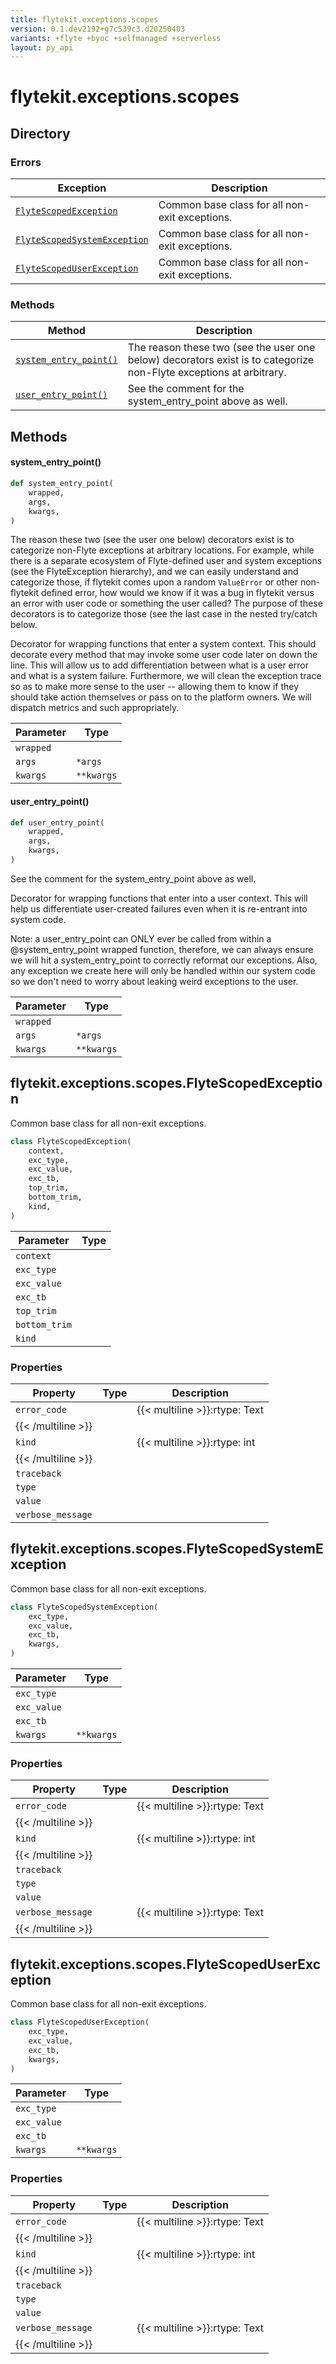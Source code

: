 ```yaml
---
title: flytekit.exceptions.scopes
version: 0.1.dev2192+g7c539c3.d20250403
variants: +flyte +byoc +selfmanaged +serverless
layout: py_api
---
```


# flytekit.exceptions.scopes

## Directory

### Errors

| Exception | Description |
|-|-|
| [`FlyteScopedException`](.././flytekit.exceptions.scopes#flytekitexceptionsscopesflytescopedexception) | Common base class for all non-exit exceptions. |
| [`FlyteScopedSystemException`](.././flytekit.exceptions.scopes#flytekitexceptionsscopesflytescopedsystemexception) | Common base class for all non-exit exceptions. |
| [`FlyteScopedUserException`](.././flytekit.exceptions.scopes#flytekitexceptionsscopesflytescopeduserexception) | Common base class for all non-exit exceptions. |

### Methods

| Method | Description |
|-|-|
| [`system_entry_point()`](#system_entry_point) | The reason these two (see the user one below) decorators exist is to categorize non-Flyte exceptions at arbitrary. |
| [`user_entry_point()`](#user_entry_point) | See the comment for the system_entry_point above as well. |


## Methods

#### system_entry_point()

```python
def system_entry_point(
    wrapped,
    args,
    kwargs,
)
```
The reason these two (see the user one below) decorators exist is to categorize non-Flyte exceptions at arbitrary
locations. For example, while there is a separate ecosystem of Flyte-defined user and system exceptions
(see the FlyteException hierarchy), and we can easily understand and categorize those, if flytekit comes upon
a random ``ValueError`` or other non-flytekit defined error, how would we know if it was a bug in flytekit versus an
error with user code or something the user called? The purpose of these decorators is to categorize those (see
the last case in the nested try/catch below.

Decorator for wrapping functions that enter a system context. This should decorate every method that may invoke some
user code later on down the line. This will allow us to add differentiation between what is a user error and
what is a system failure. Furthermore, we will clean the exception trace so as to make more sense to the
user -- allowing them to know if they should take action themselves or pass on to the platform owners.
We will dispatch metrics and such appropriately.


| Parameter | Type |
|-|-|
| `wrapped` |  |
| `args` | ``*args`` |
| `kwargs` | ``**kwargs`` |

#### user_entry_point()

```python
def user_entry_point(
    wrapped,
    args,
    kwargs,
)
```
See the comment for the system_entry_point above as well.

Decorator for wrapping functions that enter into a user context.  This will help us differentiate user-created
failures even when it is re-entrant into system code.

Note: a user_entry_point can ONLY ever be called from within a @system_entry_point wrapped function, therefore,
we can always ensure we will hit a system_entry_point to correctly reformat our exceptions.  Also, any exception
we create here will only be handled within our system code so we don't need to worry about leaking weird exceptions
to the user.


| Parameter | Type |
|-|-|
| `wrapped` |  |
| `args` | ``*args`` |
| `kwargs` | ``**kwargs`` |

## flytekit.exceptions.scopes.FlyteScopedException

Common base class for all non-exit exceptions.


```python
class FlyteScopedException(
    context,
    exc_type,
    exc_value,
    exc_tb,
    top_trim,
    bottom_trim,
    kind,
)
```
| Parameter | Type |
|-|-|
| `context` |  |
| `exc_type` |  |
| `exc_value` |  |
| `exc_tb` |  |
| `top_trim` |  |
| `bottom_trim` |  |
| `kind` |  |

### Properties

| Property | Type | Description |
|-|-|-|
| `error_code` |  | {{< multiline >}}:rtype: Text
{{< /multiline >}} |
| `kind` |  | {{< multiline >}}:rtype: int
{{< /multiline >}} |
| `traceback` |  |  |
| `type` |  |  |
| `value` |  |  |
| `verbose_message` |  |  |

## flytekit.exceptions.scopes.FlyteScopedSystemException

Common base class for all non-exit exceptions.


```python
class FlyteScopedSystemException(
    exc_type,
    exc_value,
    exc_tb,
    kwargs,
)
```
| Parameter | Type |
|-|-|
| `exc_type` |  |
| `exc_value` |  |
| `exc_tb` |  |
| `kwargs` | ``**kwargs`` |

### Properties

| Property | Type | Description |
|-|-|-|
| `error_code` |  | {{< multiline >}}:rtype: Text
{{< /multiline >}} |
| `kind` |  | {{< multiline >}}:rtype: int
{{< /multiline >}} |
| `traceback` |  |  |
| `type` |  |  |
| `value` |  |  |
| `verbose_message` |  | {{< multiline >}}:rtype: Text
{{< /multiline >}} |

## flytekit.exceptions.scopes.FlyteScopedUserException

Common base class for all non-exit exceptions.


```python
class FlyteScopedUserException(
    exc_type,
    exc_value,
    exc_tb,
    kwargs,
)
```
| Parameter | Type |
|-|-|
| `exc_type` |  |
| `exc_value` |  |
| `exc_tb` |  |
| `kwargs` | ``**kwargs`` |

### Properties

| Property | Type | Description |
|-|-|-|
| `error_code` |  | {{< multiline >}}:rtype: Text
{{< /multiline >}} |
| `kind` |  | {{< multiline >}}:rtype: int
{{< /multiline >}} |
| `traceback` |  |  |
| `type` |  |  |
| `value` |  |  |
| `verbose_message` |  | {{< multiline >}}:rtype: Text
{{< /multiline >}} |

